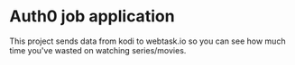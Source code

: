 # Auth0 job application


This project sends data from kodi to webtask.io so you can see how much time you've wasted on watching series/movies.
